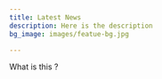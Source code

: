 ```yaml
---
title: Latest News
description: Here is the description
bg_image: images/featue-bg.jpg

---
```

What is this ?